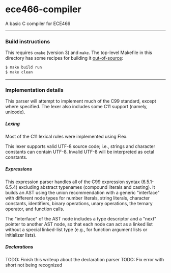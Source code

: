 # ece466-compiler
A basic C compiler for ECE466

---

### Build instructions
This requires `cmake` (version 3) and `make`. The top-level Makefile
in this directory has some recipes for building it
[out-of-source][cmake-oos]:
```bash
$ make build run
$ make clean
```

---

### Implementation details
This parser will attempt to implement much of the C99 standard, except
where specified. The lexer also includes some C11 support (namely,
unicode).

##### Lexing
Most of the C11 lexical rules were implemented using Flex.

This lexer supports valid UTF-8 source code; i.e., strings and character
constants can contain UTF-8. Invalid UTF-8 will be interpreted as
octal constants.

##### Expressions
This expression parser handles all of the C99 expression syntax
(6.5.1-6.5.4) excluding abstract typenames (compound literals and casting).
It builds an AST using the union recommendation with a generic "interface"
with different node types for number literals, string literals, character
constants, identifiers, binary operations, unary operations, the ternary
operator, and function calls.

The "interface" of the AST node includes a type descriptor and a "next"
pointer to another AST node, so that each node can act as a linked list
without a special linked-list type (e.g., for function argument lists or
initializer lists).

##### Declarations
TODO: Finish this writeup about the declaration parser
TODO: Fix error with short not being recognized
  
[cmake-oos]: https://www.cs.swarthmore.edu/~adanner/tips/cmake.php
